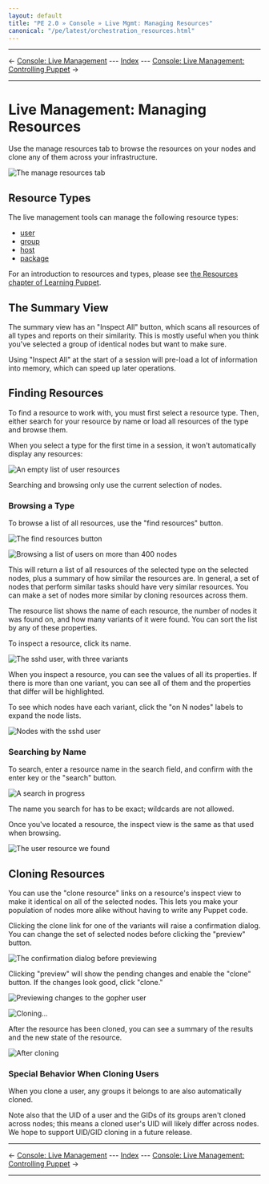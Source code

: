 ```yaml
---
layout: default
title: "PE 2.0 » Console » Live Mgmt: Managing Resources"
canonical: "/pe/latest/orchestration_resources.html"
---
```


* * *

&larr; [Console: Live Management](./console_live.html) --- [Index](./) --- [Console: Live Management: Controlling Puppet](./console_live_puppet.html) &rarr;

* * *

Live Management: Managing Resources
=====

Use the manage resources tab to browse the resources on your nodes and clone any of them across your infrastructure.

![The manage resources tab][live_resources_main]

Resource Types
-----

The live management tools can manage the following resource types:

- [user](/puppet/2.7/reference/type.html#user)
- [group](/puppet/2.7/reference/type.html#group)
- [host](/puppet/2.7/reference/type.html#host)
- [package](/puppet/2.7/reference/type.html#package)

For an introduction to resources and types, please see [the Resources chapter of Learning Puppet](/learning/ral.html).

The Summary View
-----

The summary view has an "Inspect All" button, which scans all resources of all types and reports on their similarity. This is mostly useful when you think you've selected a group of identical nodes but want to make sure.

Using "Inspect All" at the start of a session will pre-load a lot of information into memory, which can speed up later operations.

Finding Resources
-----

To find a resource to work with, you must first select a resource type. Then, either search for your resource by name or load all resources of the type and browse them. 

When you select a type for the first time in a session, it won't automatically display any resources:

![An empty list of user resources][live_resources_none]

Searching and browsing only use the current selection of nodes. 

### Browsing a Type

To browse a list of all resources, use the "find resources" button.

![The find resources button][live_resources_findbutton]

![Browsing a list of users on more than 400 nodes][live_resources_browse_users]

This will return a list of all resources of the selected type on the selected nodes, plus a summary of how similar the resources are. In general, a set of nodes that perform similar tasks should have very similar resources. You can make a set of nodes more similar by cloning resources across them.

The resource list shows the name of each resource, the number of nodes it was found on, and how many variants of it were found. You can sort the list by any of these properties.

To inspect a resource, click its name. 

![The sshd user, with three variants][live_resources_sshd]

When you inspect a resource, you can see the values of all its properties. If there is more than one variant, you can see all of them and the properties that differ will be highlighted.

To see which nodes have each variant, click the "on N nodes" labels to expand the node lists.

![Nodes with the sshd user][live_resources_sshd_withnodes]

### Searching by Name

To search, enter a resource name in the search field, and confirm with the enter key or the "search" button. 

![A search in progress][live_resources_searching]

The name you search for has to be exact; wildcards are not allowed.

Once you've located a resource, the inspect view is the same as that used when browsing.

![The user resource we found][live_resources_found]


Cloning Resources
-----

You can use the "clone resource" links on a resource's inspect view to make it identical on all of the selected nodes. This lets you make your population of nodes more alike without having to write any Puppet code. 

Clicking the clone link for one of the variants will raise a confirmation dialog. You can change the set of selected nodes before clicking the "preview" button.

![The confirmation dialog before previewing][live_resources_clone_before]

Clicking "preview" will show the pending changes and enable the "clone" button. If the changes look good, click "clone." 

![Previewing changes to the gopher user][live_resources_clone_previewing]

![Cloning...][live_resources_cloning]

After the resource has been cloned, you can see a summary of the results and the new state of the resource. 

![After cloning][live_resources_cloning_after]


### Special Behavior When Cloning Users

When you clone a user, any groups it belongs to are also automatically cloned. 

Note also that the UID of a user and the GIDs of its groups aren't cloned across nodes; this means a cloned user's UID will likely differ across nodes. We hope to support UID/GID cloning in a future release.

[live_resources_browse_users]: ./images/console/live_resources_browse_users.png
[live_resources_clone_before]: ./images/console/live_resources_clone_before.png
[live_resources_clone_previewing]: ./images/console/live_resources_clone_previewing.png
[live_resources_cloning_after]: ./images/console/live_resources_cloning_after.png
[live_resources_cloning]: ./images/console/live_resources_cloning.png
[live_resources_findbutton]: ./images/console/live_resources_findbutton.png
[live_resources_found]: ./images/console/live_resources_found.png
[live_resources_main]: ./images/console/live_resources_main.png
[live_resources_none]: ./images/console/live_resources_none.png
[live_resources_searching]: ./images/console/live_resources_searching.png
[live_resources_sshd_withnodes]: ./images/console/live_resources_sshd_withnodes.png
[live_resources_sshd]: ./images/console/live_resources_sshd.png

* * *

&larr; [Console: Live Management](./console_live.html) --- [Index](./) --- [Console: Live Management: Controlling Puppet](./console_live_puppet.html) &rarr;

* * *

